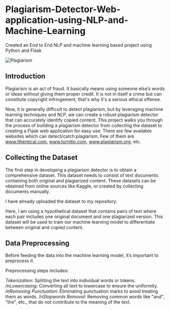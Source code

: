 # Plagiarism-Detector-Web-application-using-NLP-and-Machine-Learning
Created an End to End NLP and machine learning based project using Python and Flask


![Plagiarism](https://github.com/user-attachments/assets/0d6261ed-0268-4a71-9674-df528b349945)


## Introduction
Plagiarism is an act of fraud. It basically means using someone else’s words or ideas without giving them proper credit. It is not in itself a crime but can constitute copyright infringement, that's why it's a serious ethical offense. 

                    
Now, it is generally difficult to detect plagiarism, but by leveraging machine learning techniques and NLP, we can create a robust plagiarism detector that can accurately identify copied content. This project walks you through the process of building a plagiarism detector from collecting the dataset to creating a Flask web application for easy use.
There are few available websites which can detect/catch plagiarism. Few of them are www.ithentical.com, www.turnitin.com, www.plagiarism.org, etc.

## Collecting the Dataset
The first step in developing a plagiarism detector is to obtain a comprehensive dataset. This dataset needs to consist of text documents containing both original and plagiarized content. These datasets can be obtained from online sources like Kaggle, or created by collecting documents manually.

I have already uploaded the dataset to my repository.

Here, I am using a hypothetical dataset that contains pairs of text where each pair includes one original document and one plagiarized version. This dataset will be used to train our machine learning model to differentiate between original and copied content.

## Data Preprocessing
Before feeding the data into the machine learning model, it’s important to preprocess it. 

Preprocessing steps includes:

*Tokenization:* Splitting the text into individual words or tokens.
/n*Lowercasing:* Converting all text to lowercase to ensure the uniformity.
/n*Removing Punctuation:* Eliminating punctuation marks to avoid treating them as words.
/n*Stopwords Removal:* Removing common words like "and", "the", etc., that do not contribute to the meaning of the text.








